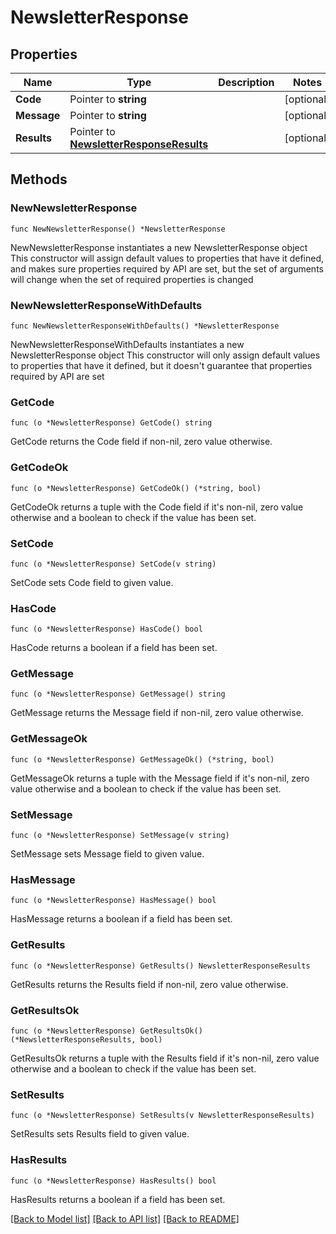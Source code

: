 # NewsletterResponse

## Properties

Name | Type | Description | Notes
------------ | ------------- | ------------- | -------------
**Code** | Pointer to **string** |  | [optional] 
**Message** | Pointer to **string** |  | [optional] 
**Results** | Pointer to [**NewsletterResponseResults**](NewsletterResponseResults.md) |  | [optional] 

## Methods

### NewNewsletterResponse

`func NewNewsletterResponse() *NewsletterResponse`

NewNewsletterResponse instantiates a new NewsletterResponse object
This constructor will assign default values to properties that have it defined,
and makes sure properties required by API are set, but the set of arguments
will change when the set of required properties is changed

### NewNewsletterResponseWithDefaults

`func NewNewsletterResponseWithDefaults() *NewsletterResponse`

NewNewsletterResponseWithDefaults instantiates a new NewsletterResponse object
This constructor will only assign default values to properties that have it defined,
but it doesn't guarantee that properties required by API are set

### GetCode

`func (o *NewsletterResponse) GetCode() string`

GetCode returns the Code field if non-nil, zero value otherwise.

### GetCodeOk

`func (o *NewsletterResponse) GetCodeOk() (*string, bool)`

GetCodeOk returns a tuple with the Code field if it's non-nil, zero value otherwise
and a boolean to check if the value has been set.

### SetCode

`func (o *NewsletterResponse) SetCode(v string)`

SetCode sets Code field to given value.

### HasCode

`func (o *NewsletterResponse) HasCode() bool`

HasCode returns a boolean if a field has been set.

### GetMessage

`func (o *NewsletterResponse) GetMessage() string`

GetMessage returns the Message field if non-nil, zero value otherwise.

### GetMessageOk

`func (o *NewsletterResponse) GetMessageOk() (*string, bool)`

GetMessageOk returns a tuple with the Message field if it's non-nil, zero value otherwise
and a boolean to check if the value has been set.

### SetMessage

`func (o *NewsletterResponse) SetMessage(v string)`

SetMessage sets Message field to given value.

### HasMessage

`func (o *NewsletterResponse) HasMessage() bool`

HasMessage returns a boolean if a field has been set.

### GetResults

`func (o *NewsletterResponse) GetResults() NewsletterResponseResults`

GetResults returns the Results field if non-nil, zero value otherwise.

### GetResultsOk

`func (o *NewsletterResponse) GetResultsOk() (*NewsletterResponseResults, bool)`

GetResultsOk returns a tuple with the Results field if it's non-nil, zero value otherwise
and a boolean to check if the value has been set.

### SetResults

`func (o *NewsletterResponse) SetResults(v NewsletterResponseResults)`

SetResults sets Results field to given value.

### HasResults

`func (o *NewsletterResponse) HasResults() bool`

HasResults returns a boolean if a field has been set.


[[Back to Model list]](../README.md#documentation-for-models) [[Back to API list]](../README.md#documentation-for-api-endpoints) [[Back to README]](../README.md)



